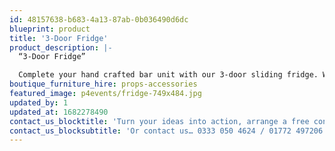 ```yaml
---
id: 48157638-b683-4a13-87ab-0b036490d6dc
blueprint: product
title: '3-Door Fridge'
product_description: |-
  “3-Door Fridge”

  Complete your hand crafted bar unit with our 3-door sliding fridge. With a 400 cubic litre capacity, this fridge will comfortably meet your storage needs.
boutique_furniture_hire: props-accessories
featured_image: p4events/fridge-749x484.jpg
updated_by: 1
updated_at: 1682278490
contact_us_blocktitle: 'Turn your ideas into action, arrange a free consultation'
contact_us_blocksubtitle: 'Or contact us… 0333 050 4624 / 01772 497206 or email us: info@p4events.co.uk'
---
```

